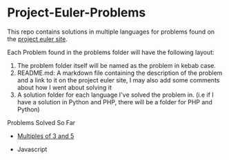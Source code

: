 # Project-Euler-Problems
This repo contains solutions in multiple languages for problems found on the [project euler site](https://projecteuler.net/archives).

Each Problem found in the problems folder will have the following layout:
1. The problem folder itself will be named as the problem in kebab case.
2. README.md: A markdown file containing the description of the problem and a link to it on the project euler site, I may also add some comments about how I went about solving it
3. A solution folder for each language I've solved the problem in. (i.e if I have a solution in Python and PHP, there will be a folder for PHP and Python)

Problems Solved So Far

* [Multiples of 3 and 5](/master/problems/multiples-of-3-and-5)
 - Javascript
